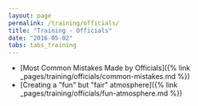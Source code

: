 ```yaml
---
layout: page
permalink: /training/officials/
title: "Training - Officials"
date: "2016-05-02"
tabs: tabs_training
---
```


<!-- <a href="{% link _pages/training/officials/officials-tests.md %}" class="button is-primary">Take the Officials' Tests</a> -->

-   [Most Common Mistakes Made by Officials]({% link _pages/training/officials/common-mistakes.md %})
-   [Creating a "fun" but "fair" atmosphere]({% link _pages/training/officials/fun-atmosphere.md %})
